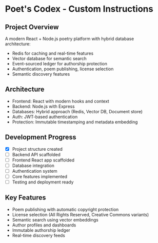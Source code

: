 # Poet's Codex - Custom Instructions

## Project Overview
A modern React + Node.js poetry platform with hybrid database architecture:
- Redis for caching and real-time features
- Vector database for semantic search
- Event-sourced ledger for authorship protection
- Authentication, poem publishing, license selection
- Semantic discovery features

## Architecture
- Frontend: React with modern hooks and context
- Backend: Node.js with Express
- Databases: Hybrid approach (Redis, Vector DB, Document store)
- Auth: JWT-based authentication
- Protection: Immutable timestamping and metadata embedding

## Development Progress
- [x] Project structure created
- [ ] Backend API scaffolded
- [ ] Frontend React app scaffolded  
- [ ] Database integration
- [ ] Authentication system
- [ ] Core features implemented
- [ ] Testing and deployment ready

## Key Features
- Poem publishing with automatic copyright protection
- License selection (All Rights Reserved, Creative Commons variants)
- Semantic search using vector embeddings
- Author profiles and dashboards
- Immutable authorship ledger
- Real-time discovery feeds